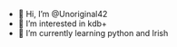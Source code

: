 - 👋 Hi, I’m @Unoriginal42
- 👀 I’m interested in kdb+
- 🌱 I’m currently learning python and Irish

<!---
Unoriginal42/Unoriginal42 is a ✨ special ✨ repository because its `README.md` (this file) appears on your GitHub profile.
You can click the Preview link to take a look at your changes.
--->
